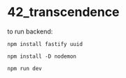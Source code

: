 # 42_transcendence

to run backend:

`npm install fastify uuid`

`npm install -D nodemon`

`npm run dev`